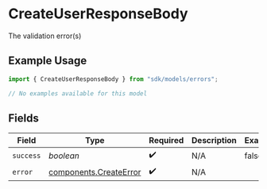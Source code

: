 # CreateUserResponseBody

The validation error(s)

## Example Usage

```typescript
import { CreateUserResponseBody } from "sdk/models/errors";

// No examples available for this model
```

## Fields

| Field                                                            | Type                                                             | Required                                                         | Description                                                      | Example                                                          |
| ---------------------------------------------------------------- | ---------------------------------------------------------------- | ---------------------------------------------------------------- | ---------------------------------------------------------------- | ---------------------------------------------------------------- |
| `success`                                                        | *boolean*                                                        | :heavy_check_mark:                                               | N/A                                                              | false                                                            |
| `error`                                                          | [components.CreateError](../../models/components/createerror.md) | :heavy_check_mark:                                               | N/A                                                              |                                                                  |